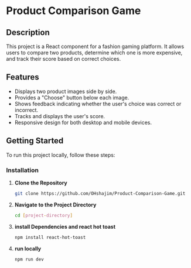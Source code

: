 # Product Comparison Game

## Description

This project is a React component for a fashion gaming platform. It allows users to compare two products, determine which one is more expensive, and track their score based on correct choices.

## Features

- Displays two product images side by side.
- Provides a "Choose" button below each image.
- Shows feedback indicating whether the user's choice was correct or incorrect.
- Tracks and displays the user's score.
- Responsive design for both desktop and mobile devices.

## Getting Started

To run this project locally, follow these steps:


### Installation

1. **Clone the Repository**

   ```bash
   git clone https://github.com/OHshajim/Product-Comparison-Game.git
2. **Navigate to the Project Directory**

   ```bash
   cd [project-directory]
3. **install Dependencies and react hot toast**

   ```bash
   npm install react-hot-toast
4. **run locally**

   ```bash
   npm run dev
